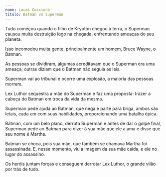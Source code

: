 ```yaml
---
nome: Lucas Coscione
titulo: Batman vs Superman
---
```


Tudo começou quando o filho de Krypton chegou à terra, o Superman causou muita destruição logo na chegada, enfrentando ameaças do seu planeta.

Isso incomodou muita gente, principalmente um homem, Bruce Wayne, o Batman.

As pessoas se dividiram, algumas acreditavam que o Superman era uma ameaça; outras diziam que o Batman não seguia as leis.

Superman vai ao tribunal e ocorre uma explosão, a maioria das pessoas morrem.

Lex Luthor sequestra a mãe do Superman e faz uma proposta: trazer a cabeça do Batman em troca da vida da mesma.

Superman pede ajuda ao Batman, que nega e parte para briga, ambos são letais, cada um com suas habilidades, proporcionando uma batalha épica.

Batman, com um belo plano, derrota Superman e antes de dar o golpe final, Superman pede ao Batman para dizer à sua mãe que ele a ama e disse que seu nome é Martha.

Batman se choca, pois sua mãe, que também se chamava Martha foi assassinada. E, nesse momento, viu a imagem da sua mãe caída, e ele no lugar do assassino.

Os heróis juntam forças e conseguem derrotar Lex Luthor, o grande vilão por trás de tudo.
